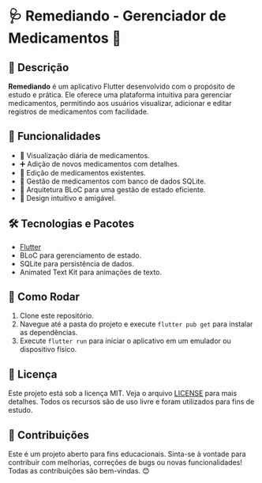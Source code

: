# 🩺 Remediando - Gerenciador de Medicamentos 💊


## 📖 Descrição

**Remediando** é um aplicativo Flutter desenvolvido com o propósito de estudo e prática. Ele oferece uma plataforma intuitiva para gerenciar medicamentos, permitindo aos usuários visualizar, adicionar e editar registros de medicamentos com facilidade.

## 🌟 Funcionalidades

- 📅 Visualização diária de medicamentos.
- ➕ Adição de novos medicamentos com detalhes.
- 📝 Edição de medicamentos existentes.
- 🔄 Gestão de medicamentos com banco de dados SQLite.
- 🚀 Arquitetura BLoC para uma gestão de estado eficiente.
- 🎨 Design intuitivo e amigável.

## 🛠 Tecnologias e Pacotes

- [Flutter](https://flutter.dev/)
- BLoC para gerenciamento de estado.
- SQLite para persistência de dados.
- Animated Text Kit para animações de texto.

## 🚀 Como Rodar

1. Clone este repositório.
2. Navegue até a pasta do projeto e execute `flutter pub get` para instalar as dependências.
3. Execute `flutter run` para iniciar o aplicativo em um emulador ou dispositivo físico.

## 📄 Licença

Este projeto está sob a licença MIT. Veja o arquivo [LICENSE](LICENSE) para mais detalhes. Todos os recursos são de uso livre e foram utilizados para fins de estudo.

## 🤝 Contribuições

Este é um projeto aberto para fins educacionais. Sinta-se à vontade para contribuir com melhorias, correções de bugs ou novas funcionalidades! Todas as contribuições são bem-vindas. 😊

